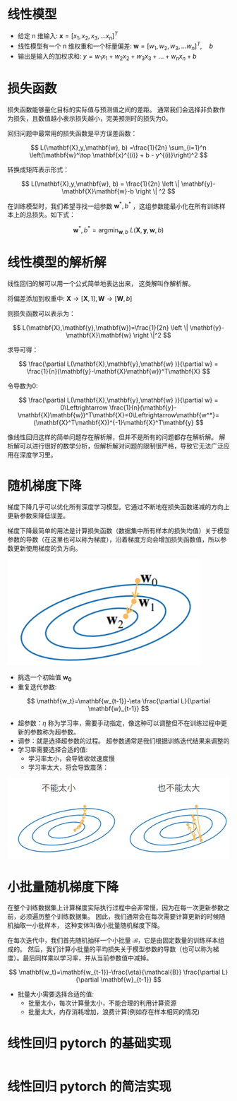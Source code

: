 # 线性模型
- 给定 n 维输入: $\mathbf{x}  = [x_1,x_2,x_3,...x_n]^T$
- 线性模型有一个 n 维权重和一个标量偏差: $\mathbf{w}  = [w_1,w_2,w_3,...w_n]^T,\quad{b}$
- 输出是输入的加权求和: $y = w_1x_1 + w_2x_2+w_3x_3+...+w_nx_n+b$

# 损失函数
损失函数能够量化目标的实际值与预测值之间的差距。 通常我们会选择非负数作为损失，且数值越小表示损失越小，完美预测时的损失为0。

回归问题中最常用的损失函数是平方误差函数：

$$
L(\mathbf{X},y,\mathbf{w}, b) =\frac{1}{2n} \sum_{i=1}^n \left(\mathbf{w}^\top \mathbf{x}^{(i)} + b - y^{(i)}\right)^2
$$

转换成矩阵表示形式：

$$
L(\mathbf{X},y,\mathbf{w}, b) = \frac{1}{2n} \left \| \mathbf{y}-\mathbf{X}\mathbf{w}-b \right \| ^2
$$

在训练模型时，我们希望寻找一组参数 $\mathbf{w}^*, b^*$ ，这组参数能最小化在所有训练样本上的总损失。如下式：

$$
\mathbf{w}^*, b^* = \operatorname*{argmin}_{\mathbf{w}, b}\  L(\mathbf{X},\mathbf{y},\mathbf{w}, b)
$$

# 线性模型的解析解
线性回归的解可以用一个公式简单地表达出来， 这类解叫作解析解。

将偏差添加到权重中: $\mathbf{X} \longrightarrow  [\mathbf{X} ,1],\mathbf{W} \longrightarrow  [\mathbf{W},b]$

则损失函数可以表示为：

$$
L(\mathbf{X},\mathbf{y},\mathbf{w})=\frac{1}{2n} \left \| \mathbf{y}-\mathbf{X}\mathbf{w} \right \|^2 
$$

求导可得：

$$
\frac{\partial L(\mathbf{X},\mathbf{y},\mathbf{w} )}{\partial w} = \frac{1}{n}(\mathbf{y}-\mathbf{X}\mathbf{w})^T\mathbf{X}  
$$

令导数为0:

$$
\frac{\partial L(\mathbf{X},\mathbf{y},\mathbf{w} )}{\partial w} = 0\Leftrightarrow \frac{1}{n}(\mathbf{y}-\mathbf{X}\mathbf{w})^T\mathbf{X}=0\Leftrightarrow\mathbf{w^*}=(\mathbf{X}^T\mathbf{X})^{-1}\mathbf{X}^T\mathbf{y}
$$

像线性回归这样的简单问题存在解析解，但并不是所有的问题都存在解析解。 解析解可以进行很好的数学分析，但解析解对问题的限制很严格，导致它无法广泛应用在深度学习里。


# 随机梯度下降
梯度下降几乎可以优化所有深度学习模型。它通过不断地在损失函数递减的方向上更新参数来降低误差。

梯度下降最简单的用法是计算损失函数（数据集中所有样本的损失均值）关于模型参数的导数（在这里也可以称为梯度），沿着梯度方向会增加损失函数值，所以参数更新使用梯度的负方向。

![](./imgs/sgd.png)

- 挑选一个初始值 $\mathbf{w_0}$
- 重复迭代参数:

$$
\mathbf{w_t}=\mathbf{w_{t-1}}-\eta \frac{\partial L}{\partial \mathbf{w}_{t-1}} 
$$

- 超参数：$\eta$ 称为学习率，需要手动指定，像这种可以调整但不在训练过程中更新的参数称为超参数。
- 调参：就是选择超参数的过程。 超参数通常是我们根据训练迭代结果来调整的
- 学习率需要选择合适的值:
    - 学习率太小，会导致收敛速度慢
    - 学习率太大，将会导致震荡：

![](./imgs/lr.png)

# 小批量随机梯度下降
在整个训练数据集上计算梯度实际执行过程中会非常慢，因为在每一次更新参数之前，必须遍历整个训练数据集。 因此，我们通常会在每次需要计算更新的时候随机抽取一小批样本， 这种变体叫做小批量随机梯度下降。

在每次迭代中，我们首先随机抽样一个小批量 $\mathcal{B}$，它是由固定数量的训练样本组成的。 然后，我们计算小批量的平均损失关于模型参数的导数（也可以称为梯度）。最后同样乘以学习率，并从当前参数值中减掉。

$$
\mathbf{w_t}=\mathbf{w_{t-1}}-\frac{\eta}{\mathcal{B}}  \frac{\partial L}{\partial \mathbf{w}_{t-1}} 
$$

- 批量大小需要选择合适的值:
    - 批量太小，每次计算量太小，不能合理的利用计算资源
    - 批量太大，内存消耗增加，浪费计算(例如存在样本相同的情况)

# 线性回归 pytorch 的基础实现
```

```

# 线性回归 pytorch 的简洁实现